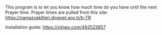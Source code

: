 This program is to let you know how much time do you have until
the next Prayer time.
Prayer times are pulled from this site:
https://namazvakitleri.diyanet.gov.tr/tr-TR

Installation guide: https://vimeo.com/492523857
